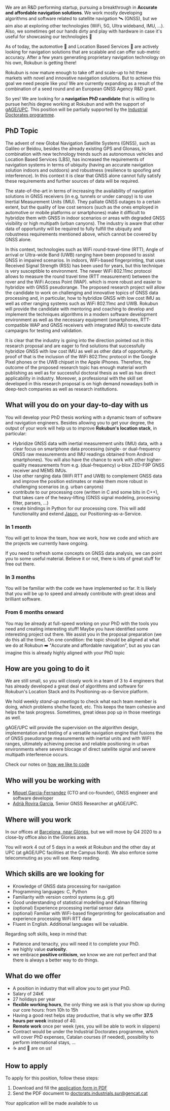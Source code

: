 We are an R&D performing startup, pursuing a breakthrough in **Accurate and affordable navigation solutions**. We work mostly developing algorithms and software related to satellite navigation 🛰️ (GNSS), but we aim also at exploring other technologies (WiFi, 5G, Ultra wideband, IMU, ...). Also, we sometimes get our hands dirty and play with hardware in case it's useful for showcasing our technologies 🔩

As of today, the automotive 🚗 and Location Based Services 📱 are actively looking for navigation solutions that are scalable and can offer sub-metric accuracy. After a few years generating proprietary navigation technology on his own, Rokubun is getting there!

Rokubun is now mature enough to take off and scale-up to hit these markets with novel and innovative navigation solutions. But to achieve this goal we need people like you! We are currently expanding as a result of the combination of a seed round and an European GNSS Agency R&D grant.

So yes! We are looking for a **navigation PhD candidate** that is willing to pursue her/his degree working at Rokubun and with the support of [gAGE/UPC](https://gage.upc.edu/). This position will be partially supported by the [Industrial Doctorates programme](http://doctoratsindustrials.gencat.cat/en/pages/home).

## PhD Topic

The advent of new Global Navigation Satellite Systems (GNSS), such as Galileo or Beidou, besides the already existing GPS and Glonass, in combination with new technology trends such as autonomous vehicles and Location Based Services (LBS), has increased the requirements of navigation systems in terms of ubiquity (having an accurate navigation solution indoors and outdoors) and robustness (resilience to spoofing and interference). In this context it is clear that GNSS alone cannot fully satisfy these requirements and further sources of data will be required.

The state-of-the-art in terms of increasing the availability of navigation solutions in GNSS receivers (in e.g. tunnels or under canopy) is to use Inertial Measurement Units (IMU). They palliate GNSS outages to a certain extent, but the quality of low cost sensors (such as the ones employed in automotive or mobile platforms or smartphones) make it difficult to hybridize them with GNSS in indoor scenarios or areas with degraded GNSS visibility or high multipath (urban canyons). The industry is aware that other data of opportunity will be required to fully fulfill the ubiquity and robustness requirements mentioned above, which cannot be covered by GNSS alone.

In this context, technologies such as WiFi round-travel-time (RTT), Angle of arrival or Ultra-wide Band (UWB) ranging have been proposed to assist GNSS in impaired scenarios. In indoors, WiFi-based fingerprinting, that uses Received Signal Strength (RSS) has been used for years, but this technique is very susceptible to environment. The newer WiFi 802.11mc protocol allows to measure the round travel time (RTT measurement) between the rover and the WiFi Access Point (WAP). which is more robust and easier to hybridize with GNSS pseudorange. The proposed research project will allow the candidate to work on challenging and innovative topics of GNSS data processing and, in particular, how to hybridize GNSS with low cost IMU as well as other ranging systems such as WiFi 802.11mc and UWB. Rokubun will provide the candidate with mentoring and coaching to develop and implement the techniques algorithms in a modern software development environment as well as the necessary equipment (smartphones, RTT-compatible WAP and GNSS receivers with integrated IMU) to execute data campaigns for testing and validation.

It is clear that the industry is going into the direction pointed out in this research proposal and are eager to find solutions that successfully hybridize GNSS with low cost IMU as well as other data of opportunity. A proof of that is the inclusion of the WiFi 802.11mc protocol in the Google Pixel phones or the UWB chipset in the Apple iPhones. Therefore, the outcome of the proposed research topic has enough material worth publishing as well as for successful doctoral thesis as well as has direct applicability in industry. Moreover, a professional with the skill set developed in this research proposal is on high demand nowadays both in deep-tech companies as well as research institutions.

## What will you do on your day-to-day with us

You will develop your PhD thesis working with a dynamic team of software and navigation engineers. Besides allowing you to get your degree, the output of your work will help us to improve **Rokubun's location stack**, in particular:

- Hybridize GNSS data with inertial measurement units (IMU) data, with a clear focus on smartphone data processing (single- or dual-frequency GNSS raw measurements and IMU readings obtained from Android smartphones). You will also have the chance to work with other higher-quality measurements from e.g. (dual-frequency) u-blox ZED-F9P GNSS receiver and MEMS IMUs.
- Use other ranging data (WiFi RTT and UWB) to complement GNSS data and improve the position estimates or make them more robust in challenging scenarios (e.g. urban canyons)
- contribute to our processing core (written in C and some bits in C++), that takes care of the heavy-lifting (GNSS signal modeling, processing filter, parsers, ...)
- create bindings in Python for our processing core. This will add functionality and extend [Jason](https://jason.rokubun.cat), our Positioning-as-a-Service.


### In 1 month

You will get to know the team, how we work, how we code and which are the projects we currently have ongoing.

If you need to refresh some concepts on GNSS data analysis, we can point you to some useful material. Believe it or not, there is lots of great stuff for free out there.

### In 3 months

You will be familiar with the code we have implemented so far. It is likely that you will be up to speed and already contribute with great ideas and brilliant software.

### From 6 months onward

You may be already at full-speed working on your PhD with the tools you need and creating interesting stuff! Maybe you have identified some interesting project out there. We assist you in the proposal preparation (we do this all the time). On one condition: the topic should be aligned at what we do at Rokubun ➡️ "Accurate and affordable navigation", but as you can imagine this is already highly aligned with your PhD topic

## How are you going to do it

We are still small, so you will closely work in a team of 3 to 4 engineers that has already developed a great deal of algorithms and software for Rokubun's Location Stack and its Positioning-as-a-Service platform.

We hold weekly *stand-up meetings* to check what each team member is doing, which problems she/he faced, etc. This keeps the team cohesive and helps the task progress. Sometimes, great ideas pop up in those meetings as well.

gAGE/UPC will provide the supervision on the algorithm design, implementation and testing of a versatile navigation engine that fusions the of GNSS pseudorange measurements with inertial units and with WiFI ranges, ultimately achieving precise and reliable positioning in urban environments where severe blocage of direct satellite signal and severe multipath interference occurs.

Check our notes on [how we like to code](how-we-code.md)

## Who will you be working with

- [Miquel Garcia-Fernandez](https://www.linkedin.com/in/miquelgarcia/) (CTO and co-founder), GNSS engineer and software developer
- [Adrià Rovira Garcia](https://www.linkedin.com/in/adriarovira/), Senior GNSS Researcher at gAGE/UPC.

## Where will you work

In our offices at [Barcelona, near Glòries](https://www.openstreetmap.org/#map=19/41.40255/2.19455), but we will move by Q4 2020 to a close-by office also in the Glories area.

You will work 4 out of 5 days in a week at Rokubun and the other day at UPC (at gAGE/UPC facilities at the Campus Nord). We also enforce some telecommuting as you will see. Keep reading.

## Which skills are we looking for

- Knowledge of GNSS data processing for navigation
- Programming languages: C, Python
- Familiarity with version control systems (e.g. git)
- Good understanding of statistical modelling and Kalman filtering 
- (optional) Experience processing inertial sensor data
- (optional) Familiar with WiFi-based fingerprinting for geolocatisation and experience processing WiFi RTT data
- Fluent in English. Additional languages will be valuable.

Regarding soft skills, keep in mind that:

- Patience and tenacity, you will need it to complete your PhD.
- we highly value **curiosity**.
- we embrace **positive criticism**, we know we are not perfect and that there is always a better way to do things.

## What do we offer

- A position in industry that will allow you to get your PhD.
- Salary of 24k€
- 27 holidays per year
- **flexible working hours**, the only thing we ask is that you show up during our core hours: from 10h to 15h
- Having a good rest helps stay productive, that is why we offer **37.5 hours per week** instead of 40.
- **Remote work** once per week (yes, you will be able to work in slippers)
- Contract would be under the Industrial Doctorates programme, which will cover PhD expenses, Catalan courses (if needed), possibility to perform international stays, ...
- ☕ and 🍪 are on us!

## How to apply

To apply for this position, follow these steps:

1. Download and fill the [application form in PDF](http://doctoratsindustrials.gencat.cat/files/file/attachment/8379/98_DI_ROKUBUN_UPC_PE10_20201006.pdf)
2. Send the PDF document to [doctorats.industrials.sur@gencat.cat](mailto:doctorats.industrials.sur@gencat.cat)

Your application will be made available to us